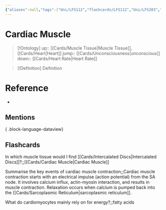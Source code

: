 ```yaml
---
{"aliases":null,"tags":["Uni/LFS112","flashcards/LFS112","Uni/LFS203","flashcards/LFS203"],"dg-publish":true,"permalink":"/cards/cardiac-muscle/","dgPassFrontmatter":true}
---
```


# Cardiac Muscle

> [!Ontology]
> up:: [[Cards/Muscle Tissue\|Muscle Tissue]], [[Cards/Heart\|Heart]]
> jump:: [[Cards/Unconsciousness\|unconscious]]
> down:: [[Cards/Heart Rate\|Heart Rate]]

> [!Definition] Definition

# Reference

- 

## Mentions


{ .block-language-dataview}

## Flashcards

In which muscle tissue would I find [[Cards/Intercalated Discs\|Intercalated Discs]]?;;[[Cards/Cardiac Muscle\|Cardiac Muscle]]
<!--SR:!2025-05-25,55,170-->

Summarise the key events of cardiac muscle contraction;;Cardiac muscle contraction starts with an electrical impulse (action potential) from the SA node. It involves calcium influx, actin-myosin interaction, and results in muscle contraction. Relaxation occurs when calcium is pumped back into the [[Cards/Sarcoplasmic Reticulum\|sarcoplasmic reticulum]].
<!--SR:!2025-04-10,3,130-->

What do cardiomyocytes mainly rely on for energy?;;fatty acids
<!--SR:!2025-05-22,30,232-->
